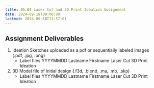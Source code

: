 ```yaml
---
title: 05.04 Laser Cut and 3D Print Ideation Assignment
date: 2024-09-18T09:00:00
lastmod: 2024-09-18T11:57:01
---
```


## Assignment Deliverables

1. Ideation Sketches uploaded as a pdf or sequentially labeled images (.pdf, .jpg, .png)
   - Label files YYYYMMDD Lastname Firstname Laser Cut 3D Print Ideation
2. 3D Model file of initial design (.f3d, .blend, .ma, .mb, .skp)
   - Label files YYYYMMDD Lastname Firstname Laser Cut 3D Print Ideation
